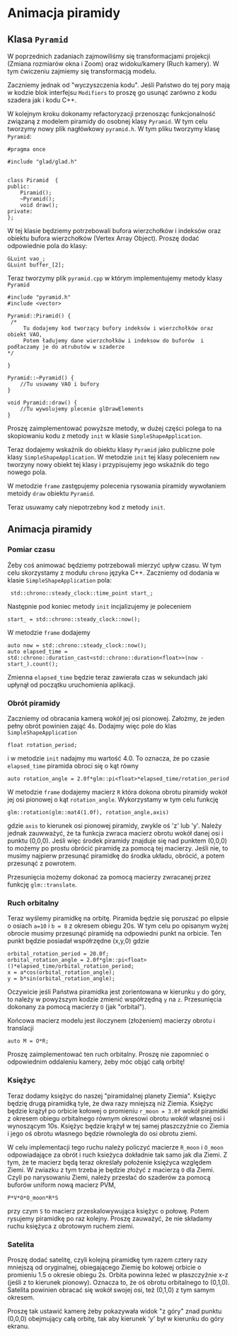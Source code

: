 # Animacja piramidy 

## Klasa `Pyramid`

W poprzednich zadaniach  zajmowiliśmy się transformacjami projekcji (Zmiana rozmiarów okna i Zoom)  oraz widoku/kamery (Ruch kamery). W tym ćwiczeniu zajmiemy się transformacją modelu. 

Zaczniemy jednak od "wyczyszczenia kodu". Jeśli Państwo do tej pory mają w kodzie  blok interfejsu `Modifiers` to proszę go usunąć zarówno z kodu szadera jak i kodu C++. 
  
  W kolejnym kroku  dokonamy refactoryzacji przenosząc funkcjonalność  związaną z modelem piramidy do osobnej klasy `Pyramid`. W tym celu tworzymy nowy plik nagłówkowy `pyramid.h`. W tym pliku tworzymy klasę `Pyramid`:
  
  
```
#pragma once

#include "glad/glad.h"


class Piramid  {
public:
    Piramid();
    ~Pyramid();
    void draw();
private:
};
```  

W tej klasie będziemy  potrzebowali bufora wierzchołków i indeksów oraz obiektu bufora wierzchołków (Vertex Array Object). Proszę dodać odpowiednie pola do klasy:

```
GLuint vao_;
GLuint buffer_[2];
``` 
  
Teraz tworzymy plik `pyramid.cpp` w którym implementujemy metody klasy `Pyramid`
```  
#include "pyramid.h"
#include <vector>

Pyramid::Piramid() {
 /*
     Tu dodajemy kod tworzący bufory indeksów i wierzchołków oraz obiekt VAO,
     Potem ładujemy dane wierzchołków i indeksow do buforów  i  podłaczamy je do atrubutów w szaderze
*/
   
}  

Pyramid::~Pyramid() {
    //Tu usuwamy VAO i bufory
} 
 
void Pyramid::draw() {
    //Tu wywolujemy plecenie glDrawElements
}  
``` 
Proszę zaimplementować powyższe metody, w dużej części polega to na skopiowaniu kodu z metody `init` w klasie `SimpleShapeApplication`. 

Teraz dodajemy wskaźnik do obiektu klasy `Pyramid` jako  publiczne pole klasy `SimpleShapeApplication`. W metodzie `init` tej klasy poleceniem `new` tworzyny nowy obiekt tej klasy i przypisujemy jego wskaźnik do tego nowego pola. 

W metodzie `frame` zastępujemy polecenia rysowania piramidy wywołaniem metoidy `draw` obiektu `Pyramid`. 

Teraz usuwamy cały niepotrzebny kod z  metody `init`. 


## Animacja piramidy 

###  Pomiar czasu

Żeby coś animować będziemy potrzebowali mierzyć upływ czasu. W tym celu skorzystamy z modułu `chrono` języka C++. Zaczniemy od dodania w klasie `SimpleShapeApplication` pola:
```
 std::chrono::steady_clock::time_point start_;
``` 
Następnie pod koniec metody `init` incjalizujemy je poleceniem
```
start_ = std::chrono::steady_clock::now();
```
W metodzie `frame` dodajemy
```
auto now = std::chrono::steady_clock::now();
auto elapsed_time = std::chrono::duration_cast<std::chrono::duration<float>>(now - start_).count();
```
Zmienna `elapsed_time` będzie teraz zawierała czas w sekundach jaki upłynął od początku uruchomienia aplikacji. 


### Obrót piramidy 

Zaczniemy od obracania kamerą wokół jej osi pionowej. Założmy, że  jeden pełny obrót powinien zająć 4s. Dodajmy więc pole do klas `SimpleShapeApplication`
```
float rotation_period; 
``` 
i w metodzie `init` nadajmy mu wartość 4.0.  To oznacza, że po czasie `elapsed_time` piramida obroci się o kąt równy
```
auto rotation_angle = 2.0f*glm::pi<float>*elapsed_time/rotation_period
```

W metodzie `frame` dodajemy macierz  `R` która dokona obrotu piramidy wokół jej osi pionowej o kąt `rotation_angle`. Wykorzystamy w tym celu  funkcję 
```
glm::rotation(glm::mat4(1.0f), rotation_angle,axis)
```
gdzie `axis` to kierunek osi pionowej piramidy, zwykle oś 'z' lub 'y'. Należy jednak zauwważyć, że ta funkcja zwraca macierz obrotu wokół danej osi i punktu (0,0,0). Jeśli więc środek piramidy znajduje się nad punktem (0,0,0) to możemy po prostu obrócić piramidę za pomocą tej macierzy. Jeśli nie, to musimy najpierw przesunąć piramidkę do środka układu, obrócić, a potem przesunąć z powrotem.  

Przesunięcia możemy dokonać za pomocą macierzy  zwracanej przez funkcję `glm::translate`.  

### Ruch orbitalny

Teraz wyślemy piramidkę na orbitę. Piramida będzie się poruszać po elipsie o osiach `a=10` i `b = 8` z okresem obiegu 20s. W tym celu  po opisanym wyżej obrocie musimy przesunąć piramidę na odpowiedni punkt na orbicie. Ten punkt będzie  posiadał współrzędne (x,y,0) gdzie 
```
orbital_rotation_period = 20.0f;
orbital_rotation_angle = 2.0f*glm::pi<float>()*elapsed_time/orbital_rotation_period;
x = a*cos(orbital_rotation_angle);
y = b*sin(orbital_rotation_angle); 
```
Oczywicie jeśli Państwa piramidka jest zorientowana w kierunku `y` do góry, to należy w powyższym kodzie zmienić współrzędną `y` na `z`.  Przesunięcia dokonany za pomocą macierzy `O`  (jak "orbital"). 

Końcowa macierz modelu jest iloczynem (złożeniem) macierzy obrotu i translacji
```
auto M = O*R; 
```


Proszę zaimplementować ten ruch orbitalny. Proszę nie zapomnieć o odpowiednim oddaleniu kamery, żeby móc objąć całą orbitę! 


### Księżyc 

Teraz dodamy księżyc do naszej "piramidalnej planety Ziemia". Księżyc będzię drugą piramidką tyle, że dwa razy mniejszą niż Ziemia. Księżyc będzie krążył po orbicie kołowej o promieniu `r_moon = 3.0f` wokół piramidki z okresem obiegu orbitalnego równym okresowi obrotu wokół własnej osi i wynoszącym 10s. Księżyc będzie krążył w tej samej płaszczyźnie co Ziemia i jego oś obrotu własnego będzie równoległa do osi obrotu ziemi. 

W celu implementacji tego ruchu  należy policzyć macierze  `R_moon`  i `O_moon` odpowiadające za obrót i ruch ksieżyca  dokładnie tak samo jak dla Ziemi. Z tym, że te macierz będą teraz określały położenie księżyca względem Ziemi. W zwiazku z tym trzeba je będzie złożyć z macierzą `O` dla Ziemi. Czyli po narysowaniu Ziemi, 
należy przesłać do szaderów za pomocą buforów uniform nową macierz PVM,
```
P*V*O*O_moon*R*S
```
przy czym `S` to macierz przeskalowywująca księżyc o połowę. Potem rysujemy piramidkę po raz kolejny. Proszę zauważyć, że nie składamy ruchu księżyca z obrotowym ruchem ziemi. 


### Satelita

Proszę dodać satelitę, czyli kolejną piramidkę tym razem cztery razy mniejszą od oryginalnej, obiegającego Ziemię bo kołowej orbicie o promieniu 1.5 o okresie obiegu 2s. Orbita powinna leżeć w płaszczyźnie x-z (jeśli z to kierunek pionowy). 
Oznacza to, że oś obrotu orbitalnego to (0,1,0). Satelita powinien obracać się wokół swojej osi, też (0,1,0) z tym samym okresem.    

Proszę tak  ustawić kamerę żeby pokazywała widok "z góry"  znad punktu (0,0,0) obejmujący całą orbitę, tak aby kierunek 'y' był   w kierunku do góry  ekranu. 


